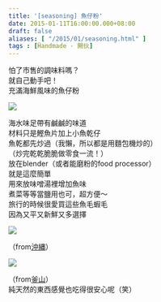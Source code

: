 ```yaml
---
title: '[seasoning] 魚仔粉'
date: 2015-01-11T16:00:00.000+08:00
draft: false
aliases: [ "/2015/01/seasoning.html" ]
tags : [Ḧandmade - 開伙]
---
```


怕了市售的調味料嗎？  
就自己動手吧！  
充滿海鮮風味的魚仔粉  

![](/images/fishpowder.jpg)

海水味足帶有鹹鹹的味道  
材料只是鰹魚片加上小魚乾仔  
魚乾都先炒過（我懶，所以都是用麵包機炒的）  
（炒完乾乾脆脆做零食一流！）  
放在blender（或者能磨粉的food processor）  
就是這麼簡單  
用來放味噌湯裡增加魚味  
煮菜等等當鹽用也可，超方便～  
旅行的時候很愛買這些魚毛蝦毛  
因為又平又新鮮又多選擇  

![](/images/fishpowder1.jpg)

（from[沖縄](https://hidie.net/okinawa6d5n/)）  

![](/images/fishpowder2.jpg)

（from[釜山](https://hidie.net/busanjj8d7n/)）  
純天然的東西感覺也吃得很安心呢（笑）
